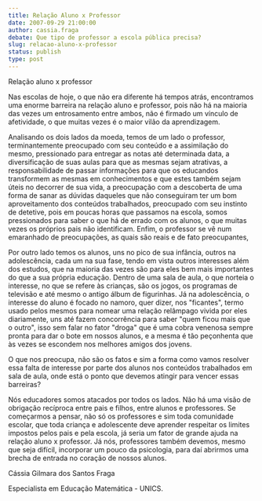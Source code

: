 ```yaml
---
title: Relação Aluno x Professor
date: 2007-09-29 21:00:00
author: cassia.fraga
debate: Que tipo de professor a escola pública precisa?
slug: relacao-aluno-x-professor
status: publish 
type: post
---
```


Relação aluno x professor  

  

 Nas escolas de hoje, o que não era diferente há tempos atrás, encontramos uma enorme barreira na relação aluno e professor, pois não há na maioria das vezes um entrosamento entre ambos, não é firmado um vínculo de afetividade, o que muitas vezes é o maior vilão da aprendizagem.   

 Analisando os dois lados da moeda, temos de um lado o professor, terminantemente preocupado com seu conteúdo e a assimilação do mesmo, pressionado para entregar as notas até determinada data, a diversificação de suas aulas para que as mesmas sejam atrativas, a responsabilidade de passar informações para que os educandos transformem as mesmas em conhecimentos e que estes também sejam úteis no decorrer de sua vida, a preocupação com a descoberta de uma forma de sanar as dúvidas daqueles que não conseguiram ter um bom aproveitamento dos conteúdos trabalhados, preocupado com seu instinto de detetive, pois em poucas horas que passamos na escola, somos pressionados para saber o que há de errado com os alunos, o que muitas vezes os próprios pais não identificam. Enfim, o professor se vê num emaranhado de preocupações, as quais são reais e de fato preocupantes,  

 Por outro lado temos os alunos, uns no pico de sua infância, outros na adolescência, cada um na sua fase, tendo em vista outros interesses além dos estudos, que na maioria das vezes são para eles bem mais importantes do que a sua própria educação. Dentro de uma sala de aula, o que norteia o interesse, no que se refere às crianças, são os jogos, os programas de televisão e até mesmo o antigo álbum de figurinhas. Já na adolescência, o interesse do aluno é focado no namoro, quer dizer, nos "ficantes", termo usado pelos mesmos para nomear uma relação relâmpago vivida por eles diariamente, uns até fazem concorrência para saber "quem ficou mais que o outro", isso sem falar no fator "droga" que é uma cobra venenosa sempre pronta para dar o bote em nossos alunos, e a mesma é tão peçonhenta que às vezes se escondem nos melhores amigos dos jovens.   

 O que nos preocupa, não são os fatos e sim a forma como vamos resolver essa falta de interesse por parte dos alunos nos conteúdos trabalhados em sala de aula, onde está o ponto que devemos atingir para vencer essas barreiras?  

 Nós educadores somos atacados por todos os lados. Não há uma visão de obrigação recíproca entre pais e filhos, entre alunos e professores. Se começarmos a pensar, não só os professores e sim toda comunidade escolar, que toda criança e adolescente deve aprender respeitar os limites impostos pelos pais e pela escola, já seria um fator de grande ajuda na relação aluno x professor. Já nós, professores também devemos, mesmo que seja difícil, incorporar um pouco da psicologia, para daí abrirmos uma brecha de entrada no coração de nossos alunos.  

  

  

  

 Cássia Gilmara dos Santos Fraga  

 Especialista em Educação Matemática - UNICS.  

